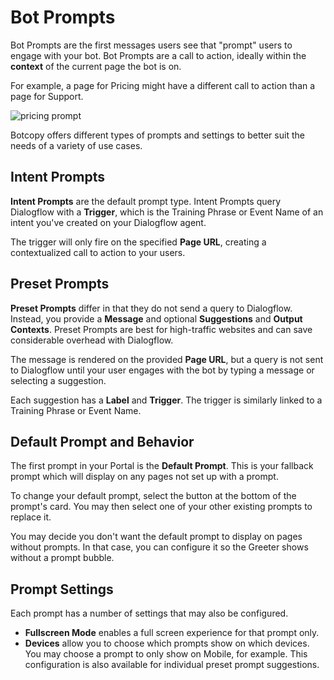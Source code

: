 # Bot Prompts

Bot Prompts are the first messages users see that "prompt" users to engage with your bot. Bot Prompts are a call to action, ideally within the **context** of the current page the bot is on.

For example, a page for Pricing might have a different call to action than a page for Support.

![pricing prompt](/images/pricingprompt.png)

Botcopy offers different types of prompts and settings to better suit the needs of a variety of use cases.

## Intent Prompts

**Intent Prompts** are the default prompt type. Intent Prompts query Dialogflow with a **Trigger**, which is the Training Phrase or Event Name of an intent you've created on your Dialogflow agent.

The trigger will only fire on the specified **Page URL**, creating a contextualized call to action to your users.

## Preset Prompts

**Preset Prompts** differ in that they do not send a query to Dialogflow. Instead, you provide a **Message** and optional **Suggestions** and **Output Contexts**. Preset Prompts are best for high-traffic websites and can save considerable overhead with Dialogflow.

The message is rendered on the provided **Page URL**, but a query is not sent to Dialogflow until your user engages with the bot by typing a message or selecting a suggestion.

Each suggestion has a **Label** and **Trigger**. The trigger is similarly linked to a Training Phrase or Event Name.

## Default Prompt and Behavior

The first prompt in your Portal is the **Default Prompt**. This is your fallback prompt which will display on any pages not set up with a prompt.

To change your default prompt, select the button at the bottom of the prompt's card. You may then select one of your other existing prompts to replace it.

You may decide you don't want the default prompt to display on pages without prompts. In that case, you can configure it so the Greeter shows without a prompt bubble.

## Prompt Settings

Each prompt has a number of settings that may also be configured.

- **Fullscreen Mode** enables a full screen experience for that prompt only.
- **Devices** allow you to choose which prompts show on which devices. You may choose a prompt to only show on Mobile, for example. This configuration is also available for individual preset prompt suggestions.
